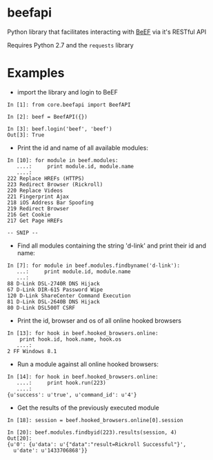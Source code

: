 beefapi
=======

Python library that facilitates interacting with [BeEF](http://beefproject.com/) via it's RESTful API

Requires Python 2.7 and the ```requests``` library

Examples
========

- import the library and login to BeEF
```
In [1]: from core.beefapi import BeefAPI

In [2]: beef = BeefAPI({})

In [3]: beef.login('beef', 'beef')
Out[3]: True

```
- Print the id and name of all available modules:
```
In [10]: for module in beef.modules:  
   ....:     print module.id, module.name
   ....:
222 Replace HREFs (HTTPS)
223 Redirect Browser (Rickroll)
220 Replace Videos
221 Fingerprint Ajax
218 iOS Address Bar Spoofing
219 Redirect Browser
216 Get Cookie
217 Get Page HREFs

-- SNIP --     
```

- Find all modules containing the string 'd-link' and print their id and name:
```
In [7]: for module in beef.modules.findbyname('d-link'):
   ...:     print module.id, module.name
   ...:     
88 D-Link DSL-2740R DNS Hijack
67 D-Link DIR-615 Password Wipe
120 D-Link ShareCenter Command Execution
81 D-Link DSL-2640B DNS Hijack
80 D-Link DSL500T CSRF

```

- Print the id, browser and os of all online hooked browsers
```
In [13]: for hook in beef.hooked_browsers.online:
    print hook.id, hook.name, hook.os
   ....:     
2 FF Windows 8.1
```

- Run a module against all online hooked browsers:
```
In [14]: for hook in beef.hooked_browsers.online:
   ....:     print hook.run(223)
   ....:     
{u'success': u'true', u'command_id': u'4'}
```

- Get the results of the previously executed module
```
In [18]: session = beef.hooked_browsers.online[0].session

In [20]: beef.modules.findbyid(223).results(session, 4)
Out[20]: 
{u'0': {u'data': u'{"data":"result=Rickroll Successful"}',
  u'date': u'1433706868'}}
```

